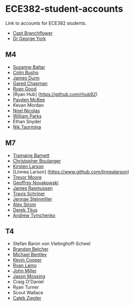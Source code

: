 ECE382-student-accounts 
=======================

Link to accounts for ECE382 students.

- [Capt Branchflower](https://www.github.com/toddbranch)
- [Dr George York](https://www.github.com/GeorgeYork)

## M4
- [Suzanne Baltar](https://www.github.com/csbaltar)
- [Colin Busho](https://www.github.com/cbusho)
- [James Dunn](https://www.github.com/James-Dunner)
- [Gared Chapman](https://github.com/garedchapman)
- [Ryan Good](https://github.com/GoodRyan)
- [Ryan Hub] (https://github.com/rhub92) 
- [Payden McBee](https://www.github.com/Payden-McBee)
- Kevan Mordan
- [Noel Nicolas](https://github.com/noelbnicolas)
- [William Parks](https://www.github.com/WilliamParks)
- Ethan Snyder
- [Nik Taormina](https://www.github.com/ntaormina)

## M7
- [Tramaine Barnett](https://github.com/lilmaine)
- [Christopher Boulanger](https://www.github.com/crboulanger)
- [Kirsten Larson](https://www.github.com/tigersrcool)
- [Linnea Larson] (https://www.github.com/linnealarson)
- [Trevor Moore](https://github.com/sleeprocking)
- [Geoffrey Novakowski](https://www.github.com/gnovakowski)
- [James Rasmussen](https://github.com/Jsrazz)
- [Travis Schriner](https://github.com/travisschriner)
- [Jennae Steinmiller](https://github.com/JennaeN)
- [Alex Strom](https://github.com/alexstrom)
- [Derek Titus](https://www.github.com/DerekTitus)
- [Andrew Tymchenko](https://github.com/AndrewTymchenko)

## T4
- Stefan Baron von Vietinghoff-Scheel
- [Brandon Belcher](https://github.com/babelcher)
- [Michael Bentley](https://github.com/micfloy)
- [Kevin Cooper](https://github.com/KevinCooper)
- [Ryan Lamo](https://github.com/ryanlamo)
- [John Miller](https://github.com/jahwnmallard)
- [Jason Mossing](https://github.com/jasonmossing15)
- Craig O'Daniel
- Ryan Turner
- Scout Wallace
- [Caleb Ziegler](https://github.com/czig)
